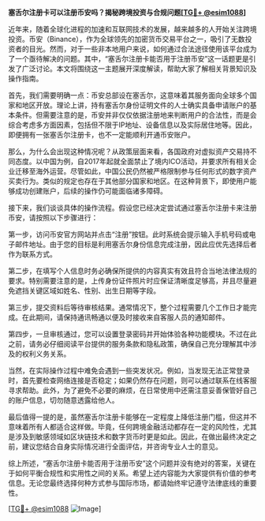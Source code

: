 **塞舌尔注册卡可以注册币安吗？揭秘跨境投资与合规问题[[TG💪+ @esim1088](https://t.me/s/esim1088)]**

近年来，随着全球化进程的加速和互联网技术的发展，越来越多的人开始关注跨境投资。币安（Binance），作为全球领先的加密货币交易平台之一，吸引了无数投资者的目光。然而，对于一些非本地用户来说，如何通过合法途径使用该平台成为了一个亟待解决的问题。其中，“塞舌尔注册卡能否用于注册币安”这一话题更是引发了广泛讨论。本文将围绕这一主题展开深度解读，帮助大家了解相关背景知识及操作指南。

首先，我们需要明确一点：币安总部设在塞舌尔，这意味着其服务面向全球多个国家和地区开放。理论上讲，持有塞舌尔身份证明文件的人士确实具备申请账户的基本条件。但需要注意的是，币安并非仅仅依据注册地来判断用户的合法性，而是会综合考虑多方面因素，包括但不限于IP地址、设备信息以及实际居住地等。因此，即便拥有一张塞舌尔注册卡，也不一定能顺利开通币安账户。

那么，为什么会出现这种情况呢？从政策层面来看，各国政府对虚拟资产交易持不同态度。以中国为例，自2017年起就全面禁止了境内ICO活动，并要求所有相关企业迁移至海外运营。尽管如此，中国公民仍然被严格限制参与任何形式的数字资产买卖行为。类似的规定也存在于其他部分国家和地区。在这种背景下，即使用户能够成功创建账户，后续的操作仍可能面临诸多障碍。

接下来，我们谈谈具体的操作流程。假设您已经决定尝试通过塞舌尔注册卡来注册币安，请按照以下步骤进行：

第一步，访问币安官方网站并点击“注册”按钮。此时系统会提示输入手机号码或电子邮件地址。由于您的目标是利用塞舌尔身份信息完成注册，因此应优先选择后者作为联系方式。

第二步，在填写个人信息时务必确保所提供的内容真实有效且符合当地法律法规的要求。特别需要注意的是，上传身份证件照片时应保证清晰度足够高，并且尽量避免遮挡关键区域如姓名、性别、出生日期等字段。

第三步，提交资料后等待审核结果。通常情况下，整个过程需要几个工作日才能完成。在此期间，请保持通讯畅通以便及时接收来自客服人员的通知邮件。

第四步，一旦审核通过，您可以设置登录密码并开始体验各种功能模块。不过在此之前，请务必仔细阅读平台提供的服务条款和隐私政策，确保自己充分理解其中涉及的权利义务关系。

当然，在实际操作过程中难免会遇到一些突发状况。例如，当发现无法正常登录时，首先要检查网络连接是否稳定；如果仍然存在问题，则可以通过联系在线客服寻求帮助。此外，为了避免不必要的麻烦，在日常使用中还需注意妥善保管好自己的账户信息，切勿随意透露给他人。

最后值得一提的是，虽然塞舌尔注册卡能够在一定程度上降低注册门槛，但这并不意味着所有人都适合这样做。毕竟，任何跨境金融活动都存在一定的风险性，尤其是涉及到敏感领域如区块链技术和数字货币时更是如此。因此，在做出最终决定之前，建议您结合自身实际情况进行全面评估，并咨询专业人士的意见。

综上所述，“塞舌尔注册卡能否用于注册币安”这个问题并没有绝对的答案，关键在于如何平衡合规性和实用性之间的关系。希望上述内容能为大家提供有价值的参考信息。无论您最终选择何种方式参与国际市场，都请始终牢记遵守法律底线的重要性。

[[TG💪+ @esim1088](https://t.me/s/esim1088) ![Image](https://i.postimg.cc/4NQfJmqS/Snipaste-2025-05-13-00-14-12.png)]